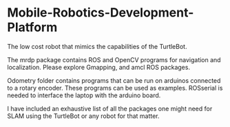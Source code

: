 # Mobile-Robotics-Development-Platform
The low cost robot that mimics the capabilities of the TurtleBot.

The mrdp package contains ROS and OpenCV programs for navigation and localization. Please explore Gmapping, and amcl ROS packages. 

Odometry folder contains programs that can be run on arduinos connected to a rotary encoder. These programs can be used as examples. ROSserial is needed to interface the laptop with the arduino board.

I have included an exhaustive list of all the packages one might need for SLAM using the TurtleBot or any robot for that matter. 
